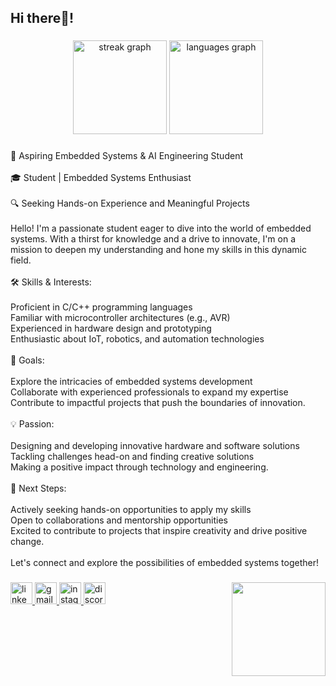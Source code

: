<h2 align="left">Hi there👋!</h2>

###

<div align="center">
  <img src="https://streak-stats.demolab.com?user=Elganiny&locale=en&mode=daily&theme=dracula&hide_border=false&border_radius=5" height="150" alt="streak graph"  />
  <img src="https://github-readme-stats.vercel.app/api/top-langs?username=Elganiny&locale=en&hide_title=false&layout=compact&card_width=320&langs_count=5&theme=dracula&hide_border=false" height="150" alt="languages graph"  />
</div>

###

<p align="left">🚀 Aspiring Embedded Systems & AI Engineering Student <br><br>🎓 Student | Embedded Systems Enthusiast<br><br>🔍 Seeking Hands-on Experience and Meaningful Projects<br><br>Hello! I'm a passionate student eager to dive into the world of embedded systems. With a thirst for knowledge and a drive to innovate, I'm on a mission to deepen my understanding and hone my skills in this dynamic field.<br><br>🛠️ Skills & Interests:<br><br>Proficient in C/C++ programming languages<br>Familiar with microcontroller architectures (e.g., AVR)<br>Experienced in hardware design and prototyping<br>Enthusiastic about IoT, robotics, and automation technologies<br><br>🔭 Goals:<br><br>Explore the intricacies of embedded systems development<br>Collaborate with experienced professionals to expand my expertise<br>Contribute to impactful projects that push the boundaries of innovation.<br><br>💡 Passion:<br><br>Designing and developing innovative hardware and software solutions<br>Tackling challenges head-on and finding creative solutions<br>Making a positive impact through technology and engineering.<br><br>🌱 Next Steps:<br><br>Actively seeking hands-on opportunities to apply my skills<br>Open to collaborations and mentorship opportunities<br>Excited to contribute to projects that inspire creativity and drive positive change.<br><br>Let's connect and explore the possibilities of embedded systems together!</p>

###

<img align="right" height="150" src="https://media1.tenor.com/m/eNu5KK9s1RAAAAAC/cat-work.gif"  />

###

<div align="left">
  <a href="https://www.linkedin.com/in/mohammed-elganainy-a13b6b1a1" target="_blank">
    <img src="https://img.shields.io/static/v1?message=LinkedIn&logo=linkedin&label=&color=0077B5&logoColor=white&labelColor=&style=for-the-badge" height="35" alt="linkedin logo"  />
  </a>
  <a href="melganiny217@gmail.com" target="_blank">
    <img src="https://img.shields.io/static/v1?message=Gmail&logo=gmail&label=&color=D14836&logoColor=white&labelColor=&style=for-the-badge" height="35" alt="gmail logo"  />
  </a>
  <a href="https://www.instagram.com/mohammed_elganiny216/" target="_blank">
    <img src="https://img.shields.io/static/v1?message=Instagram&logo=instagram&label=&color=E4405F&logoColor=white&labelColor=&style=for-the-badge" height="35" alt="instagram logo"  />
  </a>
  <img src="https://img.shields.io/static/v1?message=Discord&logo=discord&label=&color=7289DA&logoColor=white&labelColor=&style=for-the-badge" height="35" alt="discord logo"  />
</div>

###
